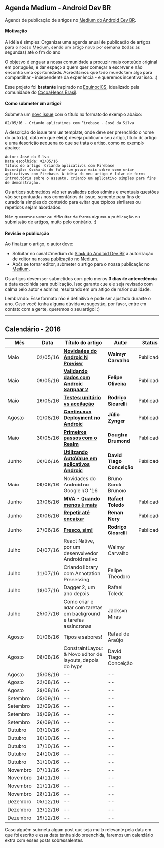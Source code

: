 ## Agenda Medium - Android Dev BR

Agenda de publicação de artigos no [Medium do Android Dev BR](http://medium.com/android-dev-br).

#### Motivação

A idéia é simples: Organizar uma agenda anual de publicação de artigos para o nosso [Medium](http://medium.com/android-dev-br), sendo um artigo novo por semana (todas as segundas) até o fim do ano.

O objetivo é engajar a nossa comunidade a produzir mais conteúdo original em português, e dar espaço a quem quer começar a escrever e não encontra uma oportunidade. Acreditamos que todo mundo tem algo para compartilhar - independente da experiência - e queremos incentivar isso. :)

Esse projeto foi **bastante** inspirado no [EquinociOS](equinocios.com), idealizado pela comunidade do [CocoaHeads Brasil](https://github.com/cocoaheadsbrasil).

#### Como submeter um artigo?

Submeta um [novo issue](https://github.com/androiddevbr/agenda-medium/issues/new) com o título no formato do exemplo abaixo:

	02/05/16 - Criando aplicativos com Firebase - José da Silva

A descrição do issue tem um template, onde deve ser preenchido o nome do autor(a), data em que ele(a) deseja publicar o seu artigo, título do artigo e uma descrição pequena do que se trata o artigo, como no exemplo abaixo:

	Autor: José da Silva
	Data escolhida: 02/05/16
	Título do artigo: Criando aplicativos com Firebase
	Descrição: Gostaria de falar um pouco mais sobre como criar aplicativos com Firebase. A idéia do meu artigo é falar de forma introdutória sobre o assunto, criando um aplicativo simples para fins de demonstração.
	
Os artigos submetidos vão ser avaliados pelos admins e eventuais questões vão ser pontuadas nos comentários da issue, somente para fins de curadoria simples do conteúdo para evitar que tópicos similares ou repetidos sejam abordados.

Não queremos vetar ou dificultar de forma alguma a publicação ou submissão de artigos, muito pelo contrário. :)	

#### Revisão e publicação

Ao finalizar o artigo, o autor deve:

* Solicitar no canal #medium do [Slack do Android Dev BR](http://slack.androiddevbr.org) a autorização de editor na nossa publicação no [Medium](http://medium.com/android-dev-br). 
* Após se tornar editor, submeter o artigo para o nossa publicação no [Medium](http://medium.com/android-dev-br).

Os artigos devem ser submetidos com pelo menos **3 dias de antecedência** a data escolhida para publicação. Isso garante que ele seja revisado com calma pelo autor e admins, resultando em um artigo de maior qualidade.

Lembrando: Esse formato não é definitivo e pode ser ajustado durante o ano. Caso você tenha alguma dúvida ou sugestão, por favor, entre em contato com a gente, queremos o seu artigo! :)

---

## Calendário - 2016

Mês | Data | Título do artigo | Autor | Status
--- | ---- | ------ | ----- | ---- 
Maio | 02/05/16 | [**Novidades do Android N Preview**](https://medium.com/android-dev-br/novidades-do-android-n-preview-7779f1d00604#.ij9lqrzc9) | **Walmyr Carvalho** | Publicado
Maio | 09/05/16 | [**Validando dados com Android Saripaar 2**](https://medium.com/android-dev-br/validando-dados-com-android-saripaar-2-9b76842bb86b#.g01y18s3o) | **Felipe Oliveira** | Publicado
Maio | 16/05/16 | [**Testes: unitário vs aceitação**](https://medium.com/android-dev-br/testes-unit%C3%A1rios-vs-aceita%C3%A7%C3%A3o-30691fc8578d#.ck2g06ubu) |  **Rodrigo Sicarelli** | Publicado
Agosto | 01/08/16 |  [**Continuous Deployment no Android**](https://medium.com/android-dev-br/continuous-deployment-no-android-f42b96ece80d#.kqc4l785w) | **Júlio Zynger** | Publicado
Maio | 30/05/16 | [**Primeiros passos com o Realm**](https://medium.com/android-dev-br/inicia%C3%A7%C3%A3o-ao-realm-b7624e380194#.bhiflw703) | **Douglas Drumond** | Publicado
Junho | 06/06/16 | [**Utilizando AutoValue em aplicativos Android**](https://medium.com/android-dev-br/autovalue-em-aplicativos-android-8f37f0005899#.rj5280rn4) | **David Tiago Conceição** | Publicado
Maio | 09/06/16 | Novidades do Android no Google I/O '16 | Bruno Scrok Brunoro
Junho | 13/06/16 | [**MVA - Quando menos é mais**](https://medium.com/android-dev-br/mva-quando-menos-%C3%A9-mais-363f1303bb36#.9nd37ui1v) | **Rafael Toledo** | Publicado
Junho | 20/06/16 | [**Repetir até encaixar**](https://medium.com/android-dev-br/repetir-at%C3%A9-encaixar-390ade3f57bd#.t1cj4dgdx) | **Renan Nery** | Publicado
Junho | 27/06/16 | [**Fresco, sim!**](https://medium.com/android-dev-br/fresco-sim-cda40fabae82#.ctnf084is) | **Rodrigo Sicarelli** | Publicado
Julho | 04/07/16 | React Native, por um desenvolvedor Android nativo | Walmyr Carvalho
Julho | 11/07/16 | Criando library com Annotation Processing | Felipe Theodoro
Julho | 18/07/16 | Dagger 2, um ano depois | Rafael Toledo
Julho | 25/07/16 | Como criar e lidar com tarefas em background e tarefas assíncronas | Jackson Miras
Agosto | 01/08/16 |   Tipos e sabores!  | Rafael de Araújo
Agosto | 08/08/16 | ConstraintLayout & Novo editor de layouts, depois do hype | David Tiago Conceição
Agosto | 15/08/16 | -- | --
Agosto | 22/08/16 | -- | --
Agosto | 29/08/16 | -- | --
Setembro | 05/09/16 | -- | --
Setembro | 12/09/16 | -- | --
Setembro | 19/09/16 | -- | --
Setembro | 26/09/16 | -- | --
Outubro | 03/10/16 | -- | --
Outubro | 10/10/16 | -- | --
Outubro | 17/10/16 | -- | --
Outubro | 24/10/16 | -- | --
Outubro | 31/10/16 | -- | --
Novembro | 07/11/16 | -- | --
Novembro | 14/11/16 | -- | --
Novembro | 21/11/16 | -- | --
Novembro | 28/11/16 | -- | --
Dezembro | 05/12/16 | -- | --
Dezembro | 12/12/16 | -- | --
Dezembro | 19/12/16 | -- | --

Caso alguém submeta algum post que seja muito relevante pela data em que foi escrito e essa data tenha sido preenchida, faremos um calendário extra com esses posts sobressalentes. 
